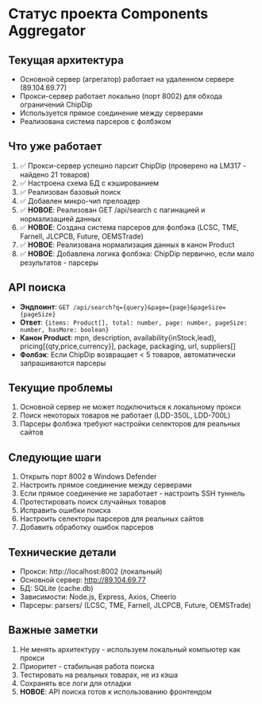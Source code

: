 # Статус проекта Components Aggregator

## Текущая архитектура
- Основной сервер (агрегатор) работает на удаленном сервере (89.104.69.77)
- Прокси-сервер работает локально (порт 8002) для обхода ограничений ChipDip
- Используется прямое соединение между серверами
- Реализована система парсеров с фолбэком

## Что уже работает
1. ✅ Прокси-сервер успешно парсит ChipDip (проверено на LM317 - найдено 21 товаров)
2. ✅ Настроена схема БД с кэшированием
3. ✅ Реализован базовый поиск
4. ✅ Добавлен микро-чип прелоадер
5. ✅ **НОВОЕ**: Реализован GET /api/search с пагинацией и нормализацией данных
6. ✅ **НОВОЕ**: Создана система парсеров для фолбэка (LCSC, TME, Farnell, JLCPCB, Future, OEMSTrade)
7. ✅ **НОВОЕ**: Реализована нормализация данных в канон Product
8. ✅ **НОВОЕ**: Добавлена логика фолбэка: ChipDip первично, если мало результатов - парсеры

## API поиска
- **Эндпоинт**: `GET /api/search?q={query}&page={page}&pageSize={pageSize}`
- **Ответ**: `{items: Product[], total: number, page: number, pageSize: number, hasMore: boolean}`
- **Канон Product**: mpn, description, availability{inStock,lead}, pricing[{qty,price,currency}], package, packaging, url, suppliers[]
- **Фолбэк**: Если ChipDip возвращает < 5 товаров, автоматически запрашиваются парсеры

## Текущие проблемы
1. Основной сервер не может подключиться к локальному прокси
2. Поиск некоторых товаров не работает (LDD-350L, LDD-700L)
3. Парсеры фолбэка требуют настройки селекторов для реальных сайтов

## Следующие шаги
1. Открыть порт 8002 в Windows Defender
2. Настроить прямое соединение между серверами
3. Если прямое соединение не заработает - настроить SSH туннель
4. Протестировать поиск случайных товаров
5. Исправить ошибки поиска
6. Настроить селекторы парсеров для реальных сайтов
7. Добавить обработку ошибок парсеров

## Технические детали
- Прокси: http://localhost:8002 (локальный)
- Основной сервер: http://89.104.69.77
- БД: SQLite (cache.db)
- Зависимости: Node.js, Express, Axios, Cheerio
- Парсеры: parsers/ (LCSC, TME, Farnell, JLCPCB, Future, OEMSTrade)

## Важные заметки
1. Не менять архитектуру - используем локальный компьютер как прокси
2. Приоритет - стабильная работа поиска
3. Тестировать на реальных товарах, не из кэша
4. Сохранять все логи для отладки
5. **НОВОЕ**: API поиска готов к использованию фронтендом
